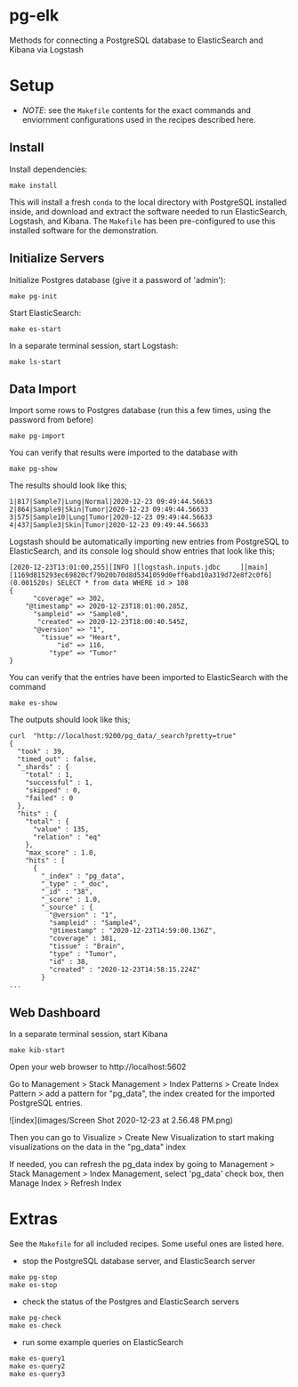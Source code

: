 # pg-elk

Methods for connecting a PostgreSQL database to ElasticSearch and Kibana via Logstash

# Setup

- *NOTE*: see the `Makefile` contents for the exact commands and enviornment configurations used in the recipes described here.

## Install

Install dependencies:

```
make install
```

This will install a fresh `conda` to the local directory with PostgreSQL installed inside, and download and extract the software needed to run ElasticSearch, Logstash, and Kibana. The `Makefile` has been pre-configured to use this installed software for the demonstration.

## Initialize Servers

Initialize Postgres database (give it a password of 'admin'):

```
make pg-init
```

Start ElasticSearch:

```
make es-start
```

In a separate terminal session, start Logstash:

```
make ls-start
```

## Data Import

Import some rows to Postgres database (run this a few times, using the password from before)

```
make pg-import
```

You can verify that results were imported to the database with 

```
make pg-show
```

The results should look like this;

```
1|817|Sample7|Lung|Normal|2020-12-23 09:49:44.56633
2|864|Sample9|Skin|Tumor|2020-12-23 09:49:44.56633
3|575|Sample10|Lung|Tumor|2020-12-23 09:49:44.56633
4|437|Sample3|Skin|Tumor|2020-12-23 09:49:44.56633
```

Logstash should be automatically importing new entries from PostgreSQL to ElasticSearch, and its console log should show entries that look like this;

```
[2020-12-23T13:01:00,255][INFO ][logstash.inputs.jdbc     ][main][1169d815293ec69820cf79b20b70d8d5341059d0eff6abd10a319d72e8f2c0f6] (0.001520s) SELECT * from data WHERE id > 108
{
      "coverage" => 302,
    "@timestamp" => 2020-12-23T18:01:00.285Z,
      "sampleid" => "Sample8",
       "created" => 2020-12-23T18:00:40.545Z,
      "@version" => "1",
        "tissue" => "Heart",
            "id" => 116,
          "type" => "Tumor"
}
```

You can verify that the entries have been imported to ElasticSearch with the command

```
make es-show
```

The outputs should look like this;

```
curl  "http://localhost:9200/pg_data/_search?pretty=true"
{
  "took" : 39,
  "timed_out" : false,
  "_shards" : {
    "total" : 1,
    "successful" : 1,
    "skipped" : 0,
    "failed" : 0
  },
  "hits" : {
    "total" : {
      "value" : 135,
      "relation" : "eq"
    },
    "max_score" : 1.0,
    "hits" : [
      {
        "_index" : "pg_data",
        "_type" : "_doc",
        "_id" : "38",
        "_score" : 1.0,
        "_source" : {
          "@version" : "1",
          "sampleid" : "Sample4",
          "@timestamp" : "2020-12-23T14:59:00.136Z",
          "coverage" : 381,
          "tissue" : "Brain",
          "type" : "Tumor",
          "id" : 38,
          "created" : "2020-12-23T14:58:15.224Z"
        }
...
```

## Web Dashboard

In a separate terminal session, start Kibana

```
make kib-start
```

Open your web browser to http://localhost:5602

Go to Management > Stack Management > Index Patterns > Create Index Pattern > add a pattern for "pg_data", the index created for the imported PostgreSQL entries.

![index](images/Screen Shot 2020-12-23 at 2.56.48 PM.png)

Then you can go to Visualize > Create New Visualization to start making visualizations on the data in the "pg_data" index

If needed, you can refresh the pg_data index by going to Management > Stack Management > Index Management, select 'pg_data' check box, then Manage Index > Refresh Index

# Extras

See the `Makefile` for all included recipes. Some useful ones are listed here.

- stop the PostgreSQL database server, and ElasticSearch server

```
make pg-stop
make es-stop
```

- check the status of the Postgres and ElasticSearch servers

```
make pg-check
make es-check
```

- run some example queries on ElasticSearch

```
make es-query1
make es-query2
make es-query3
```

